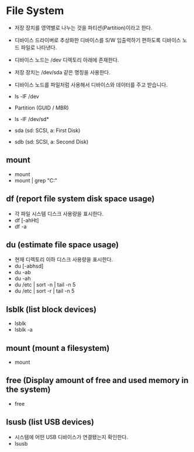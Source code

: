 # File System

- 저장 장치를 영역별로 나누는 것을 파티션(Partition)이라고 한다.
- 디바이스 드라이버로 추상화한 디바이스를 S/W 입출력하기 편하도록 디바이스 노드 파일로 나타낸다.
- 디바이스 노드는 /dev 디렉토리 아래에 존재한다.
- 저장 장치는 /dev/sda 같은 명칭을 사용한다.
- 디바이스 노드를 파일처럼 사용해서 디바이스와 데이터를 주고 받습니다.

- ls -lF /dev
- Partition (GUID / MBR)
- ls -lF /dev/sd*
- sda (sd: SCSI, a: First Disk)
- sdb (sd: SCSI, a: Second Disk)

## mount

- mount
- mount | grep "C:"

## df (report file system disk space usage)

- 각 파일 시스템 디스크 사용량을 표시한다.
- df [-ahHt]
- df -a

## du (estimate file space usage)

- 현재 디렉토리 이하 디스크 사용량을 표시한다.
- du [-abhsd]
- du -ab
- du -ah
- du /etc | sort -n | tail -n 5
- du /etc | sort -r | tail -n 5

## lsblk (list block devices)

- lsblk
- lsblk -a

## mount (mount a filesystem)

- mount

## free (Display amount of free and used memory in the system)

- free

## lsusb (list USB devices)

- 시스템에 어떤 USB 디바이스가 연결됐는지 확인한다.
- lsusb


